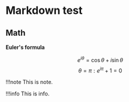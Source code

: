 # Markdown test

## Math

**Euler's formula**

$$e^{i\theta} = \cos \theta + i\sin \theta$$
$$\theta = \pi : e^{i\pi}+1=0$$

!!!note
This is note.

!!!info
This is info.